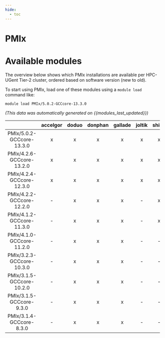 ```yaml
---
hide:
  - toc
---
```


PMIx
====

# Available modules


The overview below shows which PMIx installations are available per HPC-UGent Tier-2 cluster, ordered based on software version (new to old).

To start using PMIx, load one of these modules using a `module load` command like:

```shell
module load PMIx/5.0.2-GCCcore-13.3.0
```

*(This data was automatically generated on {{modules_last_updated}})*  

| |accelgor|doduo|donphan|gallade|joltik|shinx|
| :---: | :---: | :---: | :---: | :---: | :---: | :---: |
|PMIx/5.0.2-GCCcore-13.3.0|x|x|x|x|x|x|
|PMIx/4.2.6-GCCcore-13.2.0|x|x|x|x|x|x|
|PMIx/4.2.4-GCCcore-12.3.0|x|x|x|x|x|x|
|PMIx/4.2.2-GCCcore-12.2.0|-|x|x|x|-|x|
|PMIx/4.1.2-GCCcore-11.3.0|-|x|x|x|-|x|
|PMIx/4.1.0-GCCcore-11.2.0|-|x|x|x|-|-|
|PMIx/3.2.3-GCCcore-10.3.0|-|x|x|x|-|-|
|PMIx/3.1.5-GCCcore-10.2.0|-|x|x|x|-|-|
|PMIx/3.1.5-GCCcore-9.3.0|-|x|x|x|-|-|
|PMIx/3.1.4-GCCcore-8.3.0|-|x|x|x|-|-|
